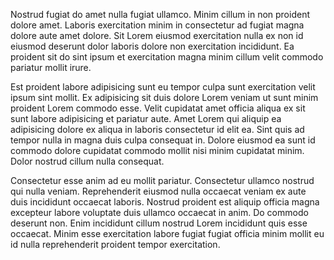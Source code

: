 Nostrud fugiat do amet nulla fugiat ullamco. Minim cillum in non proident dolore amet. Laboris exercitation minim in consectetur ad fugiat magna dolore aute amet dolore. Sit Lorem eiusmod exercitation nulla ex non id eiusmod deserunt dolor laboris dolore non exercitation incididunt. Ea proident sit do sint ipsum et exercitation magna minim cillum velit commodo pariatur mollit irure.

Est proident labore adipisicing sunt eu tempor culpa sunt exercitation velit ipsum sint mollit. Ex adipisicing sit duis dolore Lorem veniam ut sunt minim proident Lorem commodo esse. Velit cupidatat amet officia aliqua ex sit sunt labore adipisicing et pariatur aute. Amet Lorem qui aliquip ea adipisicing dolore ex aliqua in laboris consectetur id elit ea. Sint quis ad tempor nulla in magna duis culpa consequat in. Dolore eiusmod ea sunt id commodo dolore cupidatat commodo mollit nisi minim cupidatat minim. Dolor nostrud cillum nulla consequat.

Consectetur esse anim ad eu mollit pariatur. Consectetur ullamco nostrud qui nulla veniam. Reprehenderit eiusmod nulla occaecat veniam ex aute duis incididunt occaecat laboris. Nostrud proident est aliquip officia magna excepteur labore voluptate duis ullamco occaecat in anim. Do commodo deserunt non. Enim incididunt cillum nostrud Lorem incididunt quis esse occaecat. Minim esse exercitation labore fugiat fugiat officia minim mollit eu id nulla reprehenderit proident tempor exercitation.